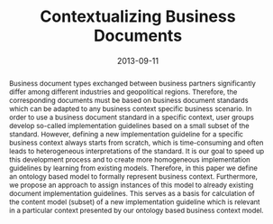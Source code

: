 ---
abstract: Business document types exchanged between business partners significantly
  differ among different industries and geopolitical regions. Therefore, the corresponding
  documents must be based on business document standards which can be adapted to any
  business context specific business scenario. In order to use a business document
  standard in a specific context, user groups develop so-called implementation guidelines
  based on a small subset of the standard. However, defining a new implementation
  guideline for a specific business context always starts from scratch, which is time-consuming
  and often leads to heterogeneous interpretations of the standard. It is our goal
  to speed up this development process and to create more homogeneous implementation
  guidelines by learning from existing models. Therefore, in this paper we define
  an ontology based model to formally represent business context. Furthermore, we
  propose an approach to assign instances of this model to already existing document
  implementation guidelines. This serves as a basis for calculation of the content
  model (subset) of a new implementation guideline which is relevant in a particular
  context presented by our ontology based business context model.
authors:
- Danijel Novakovic
- Christian Huemer
date: '2013-09-11'
featured: false
links:
- name: Publik
  url: https://publik.tuwien.ac.at/showentry.php?ID=220690&lang=2
publication_types:
- '1'
publishDate: '2013-09-11'
specifics: 'Vortrag: The 10th IEEE International Conference on e-Business Engineering
  (ICEBE 2013), Coventry, The United Kingdom; 11.09.2013 - 13.09.2013; in: "Proceedings
  of the 10th IEEE International Conference on e-Business Engineering (ICEBE 2013)",
  (2013), S. 236 - 243.'
title: Contextualizing Business Documents
url_pdf: http://ieeexplore.ieee.org/stamp/stamp.jsp?tp=&arnumber=6686269
---